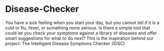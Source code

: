 # Disease-Checker 

 You have a sick feeling when you start your day, but you cannot tell if it is a cold or flu, fever, or something more serious. Is there a simple tool that could let you check your symptoms against a library of diseases and offer smart suggestions for what to do next? This is the inspiration behind our project: The Intelligent Disease Symptoms Checker (IDSC) 
